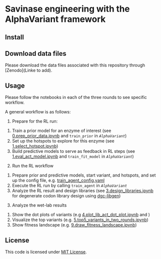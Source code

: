 # Savinase engineering with the AlphaVariant framework

## Install

## Download data files
Please download the data files associated with this repository through [Zenodo](Linke to add).

## Usage
Please follow the notebooks in each of the three rounds to see specific workflow.

A general workflow is as follows:

1. Prepare for the RL run:
1) Train a prior model for an enzyme of interest (see [0.prep_prior_data.ipynb](first_round/0.prep_prior_data.ipynb) and `train_prior` in *`AlphaVariant`*)
2) Set up the hotspots to explore for this enzyme (see [1.select_hotspot.ipynb](first_round/1.select_hotspot.ipynb))
3) Build predictive models to serve as feedback in RL steps (see [1.eval_act_model.ipynb](first_round/1.eval_act_model.ipynb) and `train_fit_model` in *`AlphaVariant`*)

2. Run the RL workflow
1) Prepare prior and predictive models, start variant, and hotspots, and set up the config file, e.g. [train_agent_config.yaml](first_round/config/train_agent_config.yaml)
2) Execute the RL run by calling `train_agent` in *`AlphaVariant`*
3) Analyze the RL result and design libraries (see [3.design_libraries.ipynb](second_round/3.design_libraries.ipynb) for degenerate codon library design using [dgc-libgen](https://github.com/charlesxu90/dgc-libgen))

3. Analyze the wet-lab results
1) Show the dot plots of variants (e.g [4.plot_lib_act_dot_plot.ipynb](second_round/4.plot_lib_act_dot_plot.ipynb) and []())
2) Visualize the top variants (e.g. [5.top5_variants_in_two_rounds.ipynb](second_round/5.top5_variants_in_two_rounds.ipynb))
3) Show fitness landscape (e.g. [9.draw_fitness_landscape.ipynb](second_round/9.draw_fitness_landscape.ipynb))

## License
This code is licensed under [MIT License](./LICENSE.txt).

